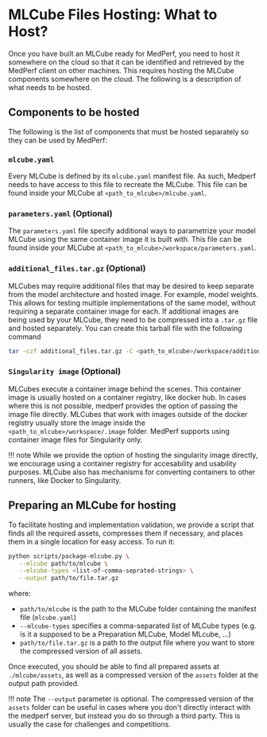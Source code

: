 # MLCube Files Hosting: What to Host?

Once you have built an MLCube ready for MedPerf, you need to host it somewhere on the cloud so that it can be identified and retrieved by the MedPerf client on other machines. This requires hosting the MLCube components somewhere on the cloud. The following is a description of what needs to be hosted.

## Components to be hosted

The following is the list of components that must be hosted separately so they can be used by MedPerf:

### `mlcube.yaml`

Every MLCube is defined by its `mlcube.yaml` manifest file. As such, Medperf needs to have access to this file to recreate the MLCube. This file can be found inside your MLCube at `<path_to_mlcube>/mlcube.yaml`.

### `parameters.yaml` (Optional)

The `parameters.yaml` file specify additional ways to parametrize your model MLCube using the same container image it is built with. This file can be found inside your MLCube at `<path_to_mlcube>/workspace/parameters.yaml`.

### `additional_files.tar.gz` (Optional)

MLCubes may require additional files that may be desired to keep separate from the model architecture and hosted image. For example, model weights. This allows for testing multiple implementations of the same model, without requiring a separate container image for each. If additional images are being used by your MLCube, they need to be compressed into a `.tar.gz` file and hosted separately. You can create this tarball file with the following command

```bash
tar -czf additional_files.tar.gz -C <path_to_mlcube>/workspace/additional_files .
```

### `Singularity image` (Optional)

MLCubes execute a container image behind the scenes. This container image is usually hosted on a container registry, like docker hub. In cases where this is not possible, medperf provides the option of passing the image file directly. MLCubes that work with images outside of the docker registry usually store the image inside the `<path_to_mlcube>/workspace/.image` folder. MedPerf supports using container image files for Singularity only.

!!! note
   While we provide the option of hosting the singularity image directly, we encourage using a container registry for accesability and usability purposes. MLCube also has mechanisms for converting containers to other runners, like Docker to Singularity.

## Preparing an MLCube for hosting

To facilitate hosting and implementation validation, we provide a script that finds all the required assets, compresses them if necessary, and places them in a single location for easy access. To run it:

```bash
python scripts/package-mlcube.py \
   --mlcube path/to/mlcube \
   --mlcube-types <list-of-comma-seprated-strings> \
   --output path/to/file.tar.gz
```

where:

  - `path/to/mlcube` is the path to the MLCube folder containing the manifest file (`mlcube.yaml`)
  - `--mlcube-types` specifies a comma-separated list of MLCube types (e.g. is it a supposed to be a Preparation MLCube, Model MLcube, ...)
  - `path/to/file.tar.gz` is a path to the output file where you want to store the compressed version of all assets.

Once executed, you should be able to find all prepared assets at `./mlcube/assets`, as well as a compressed version of the `assets` folder at the output path provided.

!!! note
    The `--output` parameter is optional. The compressed version of the `assets` folder can be useful in cases where you don't directly interact with the medperf server, but instead you do so through a third party. This is usually the case for challenges and competitions.
